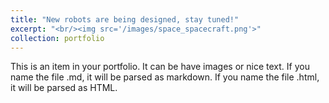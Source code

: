 ```yaml
---
title: "New robots are being designed, stay tuned!"
excerpt: "<br/><img src='/images/space_spacecraft.png'>"
collection: portfolio
---
```


This is an item in your portfolio. It can be have images or nice text. If you name the file .md, it will be parsed as markdown. If you name the file .html, it will be parsed as HTML. 
